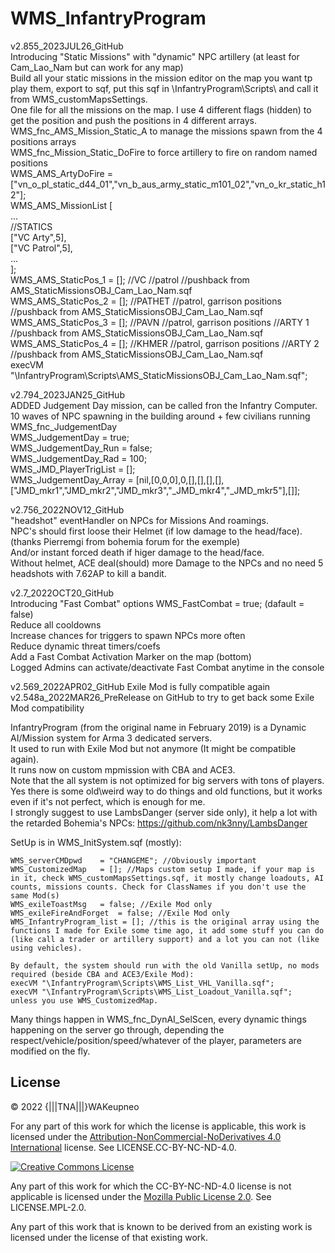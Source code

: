 # WMS_InfantryProgram


v2.855_2023JUL26_GitHub <br/>
    Introducing "Static Missions" with "dynamic" NPC artillery (at least for Cam_Lao_Nam but can work for any map) <br/>
    Build all your static missions in the mission editor on the map you want tp play them, export to sqf, put this sqf in \InfantryProgram\Scripts\ and call it from WMS_customMapsSettings. <br/>
    One file for all the missions on the map. I use 4 different flags (hidden) to get the position and push the positions in 4 different arrays. <br/>
    WMS_fnc_AMS_Mission_Static_A to manage the missions spawn from the 4 positions arrays <br/>
    WMS_fnc_Mission_Static_DoFire to force artillery to fire on random named positions <br/>
    WMS_AMS_ArtyDoFire 		= ["vn_o_pl_static_d44_01","vn_b_aus_army_static_m101_02","vn_o_kr_static_h12"]; <br/>
    WMS_AMS_MissionList [ <br/>
        ... <br/>
        //STATICS <br/>
        ["VC Arty",5], <br/>
        ["VC Patrol",5], <br/>
        ... <br/>
    ]; <br/>
    WMS_AMS_StaticPos_1			= []; //VC //patrol //pushback from AMS_StaticMissionsOBJ_Cam_Lao_Nam.sqf <br/>
    WMS_AMS_StaticPos_2			= []; //PATHET //patrol, garrison positions //pushback from AMS_StaticMissionsOBJ_Cam_Lao_Nam.sqf <br/>
    WMS_AMS_StaticPos_3			= []; //PAVN  //patrol, garrison positions //ARTY 1 //pushback from AMS_StaticMissionsOBJ_Cam_Lao_Nam.sqf <br/>
    WMS_AMS_StaticPos_4			= []; //KHMER //patrol, garrison positions //ARTY 2 //pushback from AMS_StaticMissionsOBJ_Cam_Lao_Nam.sqf <br/>
    execVM "\InfantryProgram\Scripts\AMS_StaticMissionsOBJ_Cam_Lao_Nam.sqf"; <br/>
    
v2.794_2023JAN25_GitHub<br/>
    ADDED Judgement Day mission, can be called fron the Infantry Computer. 10 waves of NPC spawning in the building around + few civilians running<br/>
        WMS_fnc_JudgementDay<br/>
        WMS_JudgementDay	 	= true;<br/>
        WMS_JudgementDay_Run 	= false;<br/>
        WMS_JudgementDay_Rad 	= 100;<br/>
        WMS_JMD_PlayerTrigList 	= [];<br/>
        WMS_JudgementDay_Array 	= [nil,[0,0,0],0,[],[],[],[],["JMD_mkr1","JMD_mkr2","JMD_mkr3","_JMD_mkr4","_JMD_mkr5"],[]];<br/>

v2.756_2022NOV12_GitHub<br/>
    "headshot" eventHandler on NPCs for Missions And roamings. <br/>
        NPC's should first loose their Helmet (if low damage to the head/face). (thanks Pierremgi from bohemia forum for the exemple)<br/>
        And/or instant forced death if higer damage to the head/face.<br/>
        Without helmet, ACE deal(should) more Damage to the NPCs and no need 5 headshots with 7.62AP to kill a bandit.<br/>

v2.7_2022OCT20_GitHub<br/>
    Introducing "Fast Combat" options WMS_FastCombat = true; (dafault = false)<br/>
        Reduce all cooldowns<br/>
        Increase chances for triggers to spawn NPCs more often<br/>
        Reduce dynamic threat timers/coefs<br/>
        Add a Fast Combat Activation Marker on the map (bottom)<br/>
        Logged Admins can activate/deactivate Fast Combat anytime in the console<br/>

v2.569_2022APR02_GitHub Exile Mod is fully compatible again<br/>
v2.548a_2022MAR26_PreRelease on GitHub to try to get back some Exile Mod compatibility<br/>

InfantryProgram (from the original name in February 2019) is a Dynamic AI/Mission system for Arma 3 dedicated servers.<br/>
It used to run with Exile Mod but not anymore (It might be compatible again).<br/>
It runs now on custom mpmission with CBA and ACE3.<br/>
Note that the all system is not optimized for big servers with tons of players.<br/>
Yes there is some old\weird way to do things and old functions, but it works even if it's not perfect, which is enough for me.<br/>
I strongly suggest to use LambsDanger (server side only), it help a lot with the retarded Bohemia's NPCs: https://github.com/nk3nny/LambsDanger<br/>

SetUp is in WMS_InitSystem.sqf (mostly):

    WMS_serverCMDpwd    = "CHANGEME"; //Obviously important
    WMS_CustomizedMap	= []; //Maps custom setup I made, if your map is in it, check WMS_customMapsSettings.sqf, it mostly change loadouts, AI counts, missions counts. Check for ClassNames if you don't use the same Mod(s)
    WMS_exileToastMsg 	= false; //Exile Mod only
    WMS_exileFireAndForget 	= false; //Exile Mod only
    WMS_InfantryProgram_list = []; //this is the original array using the functions I made for Exile some time ago, it add some stuff you can do (like call a trader or artillery support) and a lot you can not (like using vehicles).

    By default, the system should run with the old Vanilla setUp, no mods required (beside CBA and ACE3/Exile Mod):
	execVM "\InfantryProgram\Scripts\WMS_List_VHL_Vanilla.sqf";
	execVM "\InfantryProgram\Scripts\WMS_List_Loadout_Vanilla.sqf";
    unless you use WMS_CustomizedMap.

Many things happen in WMS_fnc_DynAI_SelScen, every dynamic things happening on the server go through, depending the respect/vehicle/position/speed/whatever of the player, parameters are modified on the fly.<br/>

## License

&copy; 2022 {|||TNA|||}WAKeupneo

For any part of this work for which the license is applicable, this work is licensed under the [Attribution-NonCommercial-NoDerivatives 4.0 International](http://creativecommons.org/licenses/by-nc-nd/4.0/) license. See LICENSE.CC-BY-NC-ND-4.0.

<a rel="license" href="http://creativecommons.org/licenses/by-nc-nd/4.0/"><img alt="Creative Commons License" style="border-width:0" src="https://i.creativecommons.org/l/by-nc-nd/4.0/88x31.png" /></a>

Any part of this work for which the CC-BY-NC-ND-4.0 license is not applicable is licensed under the [Mozilla Public License 2.0](https://www.mozilla.org/en-US/MPL/2.0/). See LICENSE.MPL-2.0.

Any part of this work that is known to be derived from an existing work is licensed under the license of that existing work.
